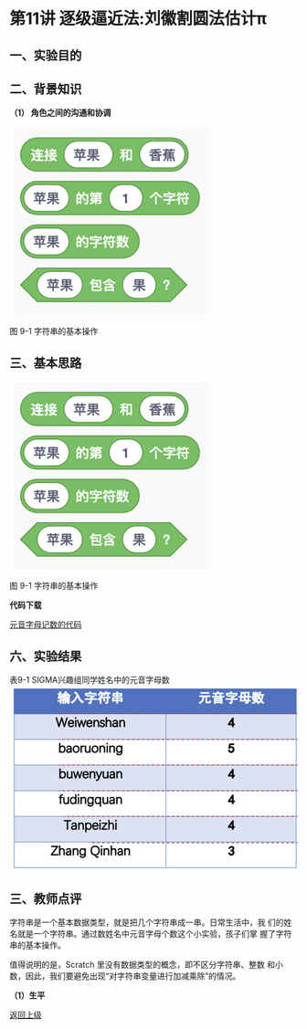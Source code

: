 # 第11讲 逐级逼近法:刘徽割圆法估计π

## 一、实验目的


## 二、背景知识

**（1）	角色之间的沟通和协调** 

![图9-1](Figures/Lec9-1.png)

图 9-1 字符串的基本操作


## 三、基本思路



![图9-1](Figures/Lec9-1.png)

图 9-1 字符串的基本操作


**代码下载** 

[元音字母记数的代码](Code/第9讲-元音字母数目.sb3) 



## 六、实验结果


表9-1 SIGMA兴趣组同学姓名中的元音字母数
![表9-1](Figures/Lec9-1-Table.png)



## 三、教师点评

字符串是一个基本数据类型，就是把几个字符串成一串。日常生活中，我 们的姓名就是一个字符串。通过数姓名中元音字母个数这个小实验，孩子们掌 握了字符串的基本操作。

值得说明的是，Scratch 里没有数据类型的概念，即不区分字符串、整数 和小数，因此，我们要避免出现“对字符串变量进行加减乘除”的情况。


**（1）生平** 

[返回上级](index.md)

